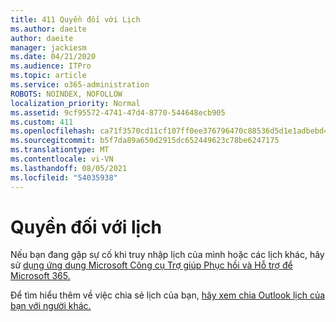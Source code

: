 ```yaml
---
title: 411 Quyền đối với Lịch
ms.author: daeite
author: daeite
manager: jackiesm
ms.date: 04/21/2020
ms.audience: ITPro
ms.topic: article
ms.service: o365-administration
ROBOTS: NOINDEX, NOFOLLOW
localization_priority: Normal
ms.assetid: 9cf95572-4741-47d4-8770-544648ecb905
ms.custom: 411
ms.openlocfilehash: ca71f3570cd11cf107ff0ee376796470c88536d5d1e1adbebd4d816ea470d5f3
ms.sourcegitcommit: b5f7da89a650d2915dc652449623c78be6247175
ms.translationtype: MT
ms.contentlocale: vi-VN
ms.lasthandoff: 08/05/2021
ms.locfileid: "54035938"
---
```

# <a name="calendar-permissions"></a>Quyền đối với lịch

Nếu bạn đang gặp sự cố khi truy nhập lịch của mình hoặc các lịch khác, hãy sử [dụng ứng dụng Microsoft Công cụ Trợ giúp Phục hồi và Hỗ trợ để Microsoft 365.](https://diagnostics.office.com/)
  
Để tìm hiểu thêm về việc chia sẻ lịch của bạn, [hãy xem chia Outlook lịch của bạn với người khác.](https://support.office.com/article/353ed2c1-3ec5-449d-8c73-6931a0adab88.aspx)
  

